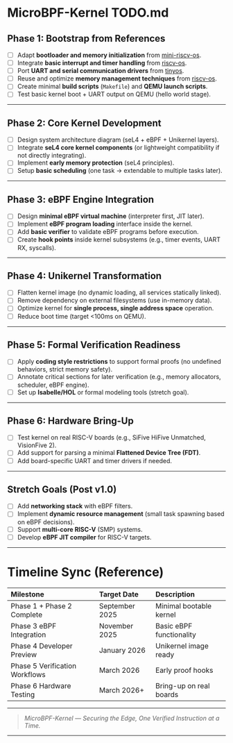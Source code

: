 # MicroBPF-Kernel TODO.md

## Phase 1: Bootstrap from References

- [ ] Adapt **bootloader and memory initialization** from [mini-riscv-os](https://github.com/cccriscv/mini-riscv-os).
- [ ] Integrate **basic interrupt and timer handling** from [riscv-os](https://github.com/peiyuanix/riscv-os).
- [ ] Port **UART and serial communication drivers** from [tinyos](https://github.com/Archfx/tinyos).
- [ ] Reuse and optimize **memory management techniques** from [riscv-os](https://github.com/peiyuanix/riscv-os).
- [ ] Create minimal **build scripts** (`Makefile`) and **QEMU launch scripts**.
- [ ] Test basic kernel boot + UART output on QEMU (hello world stage).

---

## Phase 2: Core Kernel Development

- [ ] Design system architecture diagram (seL4 + eBPF + Unikernel layers).
- [ ] Integrate **seL4 core kernel components** (or lightweight compatibility if not directly integrating).
- [ ] Implement **early memory protection** (seL4 principles).
- [ ] Setup **basic scheduling** (one task → extendable to multiple tasks later).

---

## Phase 3: eBPF Engine Integration

- [ ] Design **minimal eBPF virtual machine** (interpreter first, JIT later).
- [ ] Implement **eBPF program loading** interface inside the kernel.
- [ ] Add **basic verifier** to validate eBPF programs before execution.
- [ ] Create **hook points** inside kernel subsystems (e.g., timer events, UART RX, syscalls).

---

## Phase 4: Unikernel Transformation

- [ ] Flatten kernel image (no dynamic loading, all services statically linked).
- [ ] Remove dependency on external filesystems (use in-memory data).
- [ ] Optimize kernel for **single process, single address space** operation.
- [ ] Reduce boot time (target <100ms on QEMU).

---

## Phase 5: Formal Verification Readiness

- [ ] Apply **coding style restrictions** to support formal proofs (no undefined behaviors, strict memory safety).
- [ ] Annotate critical sections for later verification (e.g., memory allocators, scheduler, eBPF engine).
- [ ] Set up **Isabelle/HOL** or formal modeling tools (stretch goal).

---

## Phase 6: Hardware Bring-Up

- [ ] Test kernel on real RISC-V boards (e.g., SiFive HiFive Unmatched, VisionFive 2).
- [ ] Add support for parsing a minimal **Flattened Device Tree (FDT)**.
- [ ] Add board-specific UART and timer drivers if needed.

---

## Stretch Goals (Post v1.0)

- [ ] Add **networking stack** with eBPF filters.
- [ ] Implement **dynamic resource management** (small task spawning based on eBPF decisions).
- [ ] Support **multi-core RISC-V** (SMP) systems.
- [ ] Develop **eBPF JIT compiler** for RISC-V targets.

---

# Timeline Sync (Reference)

| Milestone | Target Date | Description |
|:----------|:------------|:------------|
| Phase 1 + Phase 2 Complete | September 2025 | Minimal bootable kernel |
| Phase 3 eBPF Integration | November 2025 | Basic eBPF functionality |
| Phase 4 Developer Preview | January 2026 | Unikernel image ready |
| Phase 5 Verification Workflows | March 2026 | Early proof hooks |
| Phase 6 Hardware Testing | March 2026+ | Bring-up on real boards |

---

> _MicroBPF-Kernel — Securing the Edge, One Verified Instruction at a Time._

---
